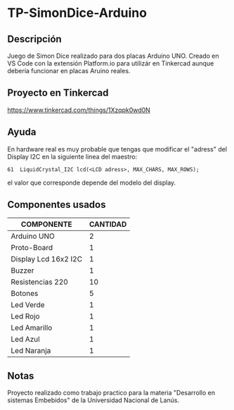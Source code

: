 # TP-SimonDice-Arduino

## Descripción
Juego de Simon Dice realizado para dos placas Arduino UNO.
Creado en VS Code con la extensión Platform.io para utilizár en Tinkercad aunque debería funcionar en placas Aruino reales.

## Proyecto en Tinkercad
https://www.tinkercad.com/things/1Xzqpk0wd0N

## Ayuda
En hardware real es muy probable que tengas que modificar el "adress" del Display I2C en la siguiente linea del maestro:
```
61  LiquidCrystal_I2C lcd(<LCD adress>, MAX_CHARS, MAX_ROWS);
```
el valor que corresponde depende del modelo del display.

## Componentes usados
| COMPONENTE  | CANTIDAD |
| ------------- | ------------- |
| Arduino UNO | 2 |
| Proto-Board | 1 |
| Display Lcd 16x2 I2C | 1 |
| Buzzer | 1 |
| Resistencias 220 | 10 |
| Botones | 5 |
| Led Verde | 1 |
| Led Rojo | 1 |
| Led Amarillo | 1 |
| Led Azul | 1 |
| Led Naranja | 1 |

## Notas
Proyecto realizado como trabajo practico para la materia "Desarrollo en sistemas Embebidos" de la Universidad Nacional de Lanús.
